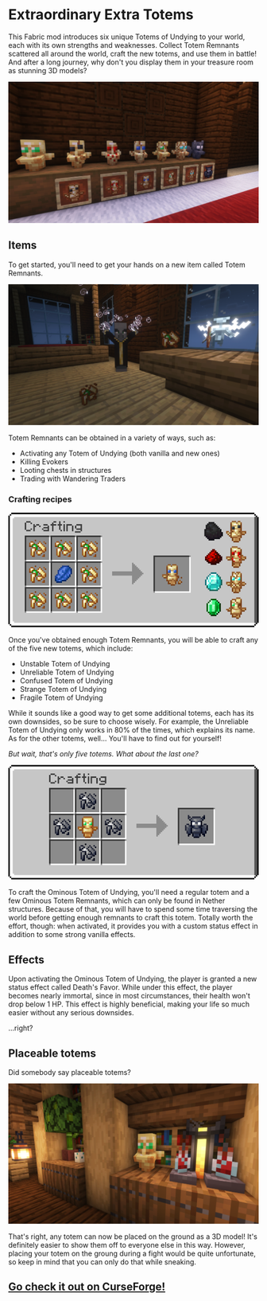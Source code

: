 # Extraordinary Extra Totems
This Fabric mod introduces six unique Totems of Undying to your world, each with its own strengths and weaknesses. Collect Totem Remnants scattered all around the world, craft the new totems, and use them in battle! And after a long journey, why don't you display them in your treasure room as stunning 3D models?

![all totems placed in a row](/images/image1.png)

## Items
To get started, you'll need to get your hands on a new item called Totem Remnants.

![totem remnants lie on the ground near evoker](/images/image2.png)

Totem Remnants can be obtained in a variety of ways, such as:
* Activating any Totem of Undying (both vanilla and new ones)
* Killing Evokers
* Looting chests in structures
* Trading with Wandering Traders

### Crafting recipes

![crafting recipe 8 totem remnants plus 1 of any mineral equals new totem](/images/image4.png)

Once you've obtained enough Totem Remnants, you will be able to craft any of the five new totems, which include:
* Unstable Totem of Undying
* Unreliable Totem of Undying
* Confused Totem of Undying
* Strange Totem of Undying
* Fragile Totem of Undying

While it sounds like a good way to get some additional totems, each has its own downsides, so be sure to choose wisely. For example, the Unreliable Totem of Undying only works in 80% of the times, which explains its name. As for the other totems, well... You'll have to find out for yourself!

*But wait, that's only five totems. What about the last one?*

![crafting recipe 4 ominous totem remnants plus 1 of any regular totem equals ominous totem](/images/image5.png)

To craft the Ominous Totem of Undying, you'll need a regular totem and a few Ominous Totem Remnants, which can only be found in Nether structures. Because of that, you will have to spend some time traversing the world before getting enough remnants to craft this totem. Totally worth the effort, though: when activated, it provides you with a custom status effect in addition to some strong vanilla effects.
## Effects
Upon activating the Ominous Totem of Undying, the player is granted a new status effect called Death's Favor. While under this effect, the player becomes nearly immortal, since in most circumstances, their health won't drop below 1 HP. This effect is highly beneficial, making your life so much easier without any serious downsides.

...right?

## Placeable totems
Did somebody say placeable totems?

![totem of undying placed on a shelf](/images/image6.png)

That's right, any totem can now be placed on the ground as a 3D model! It's definitely easier to show them off to everyone else in this way. However, placing your totem on the groung during a fight would be quite unfortunate, so keep in mind that you can only do that while sneaking.

## [Go check it out on CurseForge!](https://www.curseforge.com/minecraft/mc-mods/extraordinary-extra-totems)
